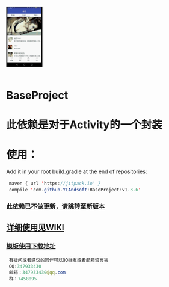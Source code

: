 
![image](https://github.com/YLAndsoft/BaseProject/blob/master/app/src/main/assets/demo1.gif)<br>
<br>
# BaseProject
此依赖是对于Activity的一个封装
=======
使用：
========
Add it in your root build.gradle at the end of repositories:<br>
```java
 maven { url 'https://jitpack.io' }
 compile 'com.github.YLAndsoft:BaseProject:v1.3.6'
```
### [此依赖已不做更新，请跳转至新版本](https://github.com/YLAndsoft/FBase) 
## [详细使用见WIKI](https://github.com/YLAndsoft/BaseProject/wiki)  

### [模板使用下载地址](https://github.com/YLAndsoft/TestProject) 

```java 
 有疑问或者建议的同伴可以QQ好友或者邮箱留言我
 QQ:347933430
 邮箱：347933430@qq.com
 群：7458095
```
